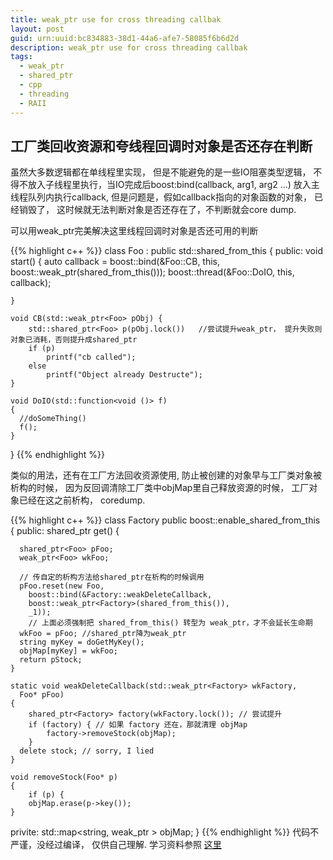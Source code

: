 ```yaml
---
title: weak_ptr use for cross threading callbak
layout: post
guid: urn:uuid:bc834883-38d1-44a6-afe7-58085f6b6d2d
description: weak_ptr use for cross threading callbak
tags:
  - weak_ptr
  - shared_ptr
  - cpp
  - threading
  - RAII
---
```



## 工厂类回收资源和夸线程回调时对象是否还存在判断

虽然大多数逻辑都在单线程里实现， 但是不能避免的是一些IO阻塞类型逻辑， 不得不放入子线程里执行，当IO完成后boost:bind(callback, arg1, arg2 ...) 放入主线程队列内执行callback, 但是问题是，假如callback指向的对象函数的对象， 已经销毁了， 这时候就无法判断对象是否还存在了，不判断就会core dump.

可以用weak_ptr完美解决这里线程回调时对象是否还可用的判断


{{% highlight c++ %}} 
class Foo : public std::shared_from_this<Foo>
{
  public:
    void start() {
        auto callback = boost::bind(&Foo::CB, this, boost::weak_ptr<StockFactory>(shared_from_this()));
        boost::thread(&Foo::DoIO, this, callback);
      
    }
    
    void CB(std::weak_ptr<Foo> pObj) {
        std::shared_ptr<Foo> p(pObj.lock())   //尝试提升weak_ptr， 提升失败则对象已消耗，否则提升成shared_ptr
        if (p)
            printf("cb called");
        else
            printf("Object already Destructe");
    }
    
    void DoIO(std::function<void ()> f)
    {
      //doSomeThing()
      f();
    }
}
{{% endhighlight %}} 
    
类似的用法，还有在工厂方法回收资源使用, 防止被创建的对象早与工厂类对象被析构的时候， 因为反回调清除工厂类中objMap里自己释放资源的时候， 工厂对象已经在这之前析构， coredump.

{{% highlight c++ %}} 
class Factory public boost::enable_shared_from_this<Factory>
{
public:
    shared_ptr<Foo>  get()
    {
        
      shared_ptr<Foo> pFoo;
      weak_ptr<Foo> wkFoo;

      // 传自定的析构方法给shared_ptr在析构的时候调用
      pFoo.reset(new Foo,
        boost::bind(&Factory::weakDeleteCallback,
        boost::weak_ptr<Factory>(shared_from_this()),
        _1));
        // 上面必须强制把 shared_from_this() 转型为 weak_ptr，才不会延长生命期
      wkFoo = pFoo; //shared_ptr降为weak_ptr
      string myKey = doGetMyKey();
      objMap[myKey] = wkFoo;
      return pStock;
    }
    
    static void weakDeleteCallback(std::weak_ptr<Factory> wkFactory,
      Foo* pFoo)
    {
        shared_ptr<Factory> factory(wkFactory.lock()); // 尝试提升
        if (factory) { // 如果 factory 还在，那就清理 objMap
            factory->removeStock(objMap);
        }
      delete stock; // sorry, I lied
    }
    
    void removeStock(Foo* p)
    {
        if (p) {
        objMap.erase(p->key());
    }


privite:
    std::map<string, weak_ptr<Foo> > objMap;
}
{{% endhighlight %}} 
代码不严谨，没经过编译， 仅供自己理解. 学习资料参照 <a href="http://files.cppblog.com/Solstice/dtor_meets_mt.pdf">这里</a>

